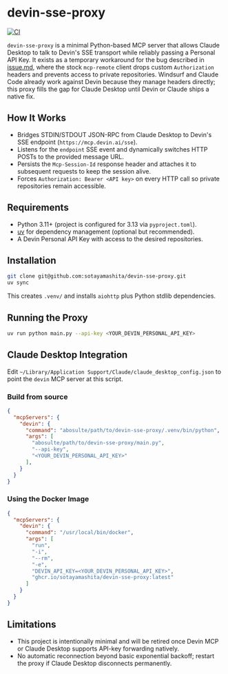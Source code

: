 # devin-sse-proxy

[![CI](https://github.com/sotayamashita/devin-sse-proxy/actions/workflows/ci.yml/badge.svg)](https://github.com/sotayamashita/devin-sse-proxy/actions/workflows/ci.yml)

`devin-sse-proxy` is a minimal Python-based MCP server that allows Claude Desktop to talk to Devin's SSE transport while reliably passing a Personal API Key. It exists as a temporary workaround for the bug described in [issue.md](./specs/issue.md), where the stock `mcp-remote` client drops custom `Authorization` headers and prevents access to private repositories. Windsurf and Claude Code already work against Devin because they manage headers directly; this proxy fills the gap for Claude Desktop until Devin or Claude ships a native fix.

## How It Works
- Bridges STDIN/STDOUT JSON-RPC from Claude Desktop to Devin's SSE endpoint (`https://mcp.devin.ai/sse`).
- Listens for the `endpoint` SSE event and dynamically switches HTTP POSTs to the provided message URL.
- Persists the `Mcp-Session-Id` response header and attaches it to subsequent requests to keep the session alive.
- Forces `Authorization: Bearer <API key>` on every HTTP call so private repositories remain accessible.

## Requirements
- Python 3.11+ (project is configured for 3.13 via `pyproject.toml`).
- [uv](https://github.com/astral-sh/uv) for dependency management (optional but recommended).
- A Devin Personal API Key with access to the desired repositories.

## Installation
```bash
git clone git@github.com:sotayamashita/devin-sse-proxy.git
uv sync
```
This creates `.venv/` and installs `aiohttp` plus Python stdlib dependencies.

## Running the Proxy
```bash
uv run python main.py --api-key <YOUR_DEVIN_PERSONAL_API_KEY>
```

## Claude Desktop Integration
Edit `~/Library/Application Support/Claude/claude_desktop_config.json` to point the `devin` MCP server at this script.

### Build from source

```json
{
  "mcpServers": {
    "devin": {
      "command": "abosulte/path/to/devin-sse-proxy/.venv/bin/python",
      "args": [
        "abosulte/path/to/devin-sse-proxy/main.py",
        "--api-key",
        "<YOUR_DEVIN_PERSONAL_API_KEY>"
      ],
    }
  }
}
```

### Using the Docker Image

```json
{
  "mcpServers": {
    "devin": {
      "command": "/usr/local/bin/docker",
      "args": [
        "run",
        "-i",
        "--rm",
        "-e",
        "DEVIN_API_KEY=<YOUR_DEVIN_PERSONAL_API_KEY>",
        "ghcr.io/sotayamashita/devin-sse-proxy:latest"
      ]
    }
  }
}
```

## Limitations
- This project is intentionally minimal and will be retired once Devin MCP or Claude Desktop supports API-key forwarding natively.
- No automatic reconnection beyond basic exponential backoff; restart the proxy if Claude Desktop disconnects permanently.
